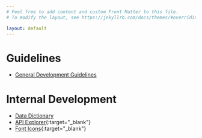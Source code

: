 ```yaml
---
# Feel free to add content and custom Front Matter to this file.
# To modify the layout, see https://jekyllrb.com/docs/themes/#overriding-theme-defaults

layout: default
---
```


# Guidelines
- [General Development Guidelines](/guides/development)

# Internal Development

- [Data Dictionary](/docs/data-dictionary)
- [API Explorer](http://sandbox.tunga.io/api/docs){:target="_blank"}
- [Font Icons](http://resources.tunga.io/tunga-assets/icons/latest/demo.html){:target="_blank"}
